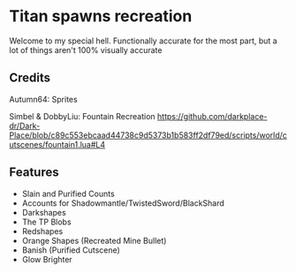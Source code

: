 # Titan spawns recreation 

Welcome to my special hell. Functionally accurate for the most part, but a lot of things aren't 100% visually accurate 

## Credits
Autumn64: Sprites

Simbel & DobbyLiu: Fountain Recreation
https://github.com/darkplace-dr/Dark-Place/blob/c89c553ebcaad44738c9d5373b1b583ff2df79ed/scripts/world/cutscenes/fountain1.lua#L4

## Features

- Slain and Purified Counts
- Accounts for Shadowmantle/TwistedSword/BlackShard 
- Darkshapes
- The TP Blobs
- Redshapes 
- Orange Shapes (Recreated Mine Bullet)
- Banish (Purified Cutscene)
- Glow Brighter
